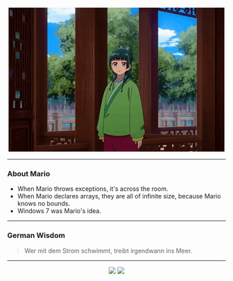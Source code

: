<p align="center">
  <img src="assets/maomao.gif" />
</p>

---

### About Mario
- When Mario throws exceptions, it's across the room.
- When Mario declares arrays, they are all of infinite size, because Mario knows no bounds.
- Windows 7 was Mario's idea.

---

### German Wisdom
> Wer mit dem Strom schwimmt, treibt irgendwann ins Meer.

---

<p align="center">
  <a>
    <img height="180em" src="https://github-readme-stats-eight-theta.vercel.app/api?username=Torfkopp&show_icons=true&theme=dark&include_all_commits=true&count_private=true"/>
  </a>
  <a href="https://github.com/Torfkopp?tab=repositories">
    <img height="180em" src="https://github-readme-stats-eight-theta.vercel.app/api/top-langs/?username=torfkopp&layout=compact&theme=dark&langs_count=8&hide=java"/>
  </a>
</p>
